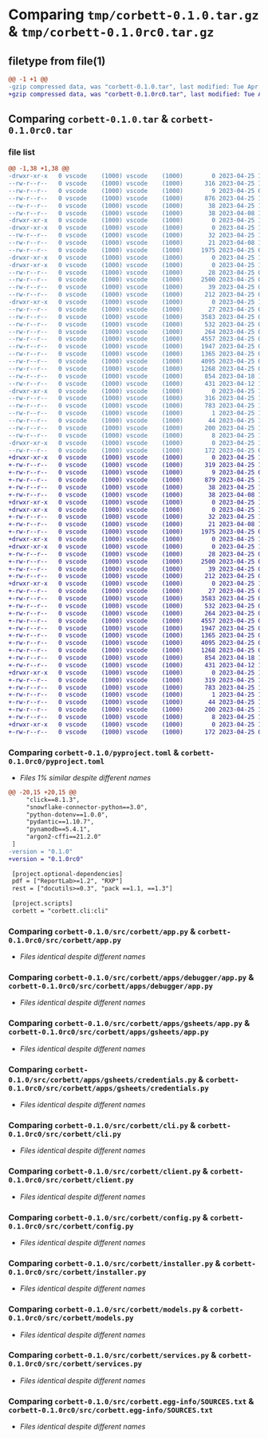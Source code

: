 # Comparing `tmp/corbett-0.1.0.tar.gz` & `tmp/corbett-0.1.0rc0.tar.gz`

## filetype from file(1)

```diff
@@ -1 +1 @@
-gzip compressed data, was "corbett-0.1.0.tar", last modified: Tue Apr 25 11:42:14 2023, max compression
+gzip compressed data, was "corbett-0.1.0rc0.tar", last modified: Tue Apr 25 11:29:26 2023, max compression
```

## Comparing `corbett-0.1.0.tar` & `corbett-0.1.0rc0.tar`

### file list

```diff
@@ -1,38 +1,38 @@
-drwxr-xr-x   0 vscode    (1000) vscode    (1000)        0 2023-04-25 11:42:14.983751 corbett-0.1.0/
--rw-r--r--   0 vscode    (1000) vscode    (1000)      316 2023-04-25 11:42:14.982761 corbett-0.1.0/PKG-INFO
--rw-r--r--   0 vscode    (1000) vscode    (1000)        9 2023-04-25 06:22:47.000000 corbett-0.1.0/README.md
--rw-r--r--   0 vscode    (1000) vscode    (1000)      876 2023-04-25 11:42:02.000000 corbett-0.1.0/pyproject.toml
--rw-r--r--   0 vscode    (1000) vscode    (1000)       38 2023-04-25 11:42:14.984275 corbett-0.1.0/setup.cfg
--rw-r--r--   0 vscode    (1000) vscode    (1000)       38 2023-04-08 19:03:11.000000 corbett-0.1.0/setup.py
-drwxr-xr-x   0 vscode    (1000) vscode    (1000)        0 2023-04-25 11:42:14.802384 corbett-0.1.0/src/
-drwxr-xr-x   0 vscode    (1000) vscode    (1000)        0 2023-04-25 11:42:14.917838 corbett-0.1.0/src/corbett/
--rw-r--r--   0 vscode    (1000) vscode    (1000)       32 2023-04-25 11:18:48.000000 corbett-0.1.0/src/corbett/__init__.py
--rw-r--r--   0 vscode    (1000) vscode    (1000)       21 2023-04-08 19:07:44.000000 corbett-0.1.0/src/corbett/__main__.py
--rw-r--r--   0 vscode    (1000) vscode    (1000)     1975 2023-04-25 07:04:50.000000 corbett-0.1.0/src/corbett/app.py
-drwxr-xr-x   0 vscode    (1000) vscode    (1000)        0 2023-04-25 11:42:14.806822 corbett-0.1.0/src/corbett/apps/
-drwxr-xr-x   0 vscode    (1000) vscode    (1000)        0 2023-04-25 11:42:14.959978 corbett-0.1.0/src/corbett/apps/debugger/
--rw-r--r--   0 vscode    (1000) vscode    (1000)       28 2023-04-25 06:49:39.000000 corbett-0.1.0/src/corbett/apps/debugger/__init__.py
--rw-r--r--   0 vscode    (1000) vscode    (1000)     2500 2023-04-25 06:48:23.000000 corbett-0.1.0/src/corbett/apps/debugger/app.py
--rw-r--r--   0 vscode    (1000) vscode    (1000)       39 2023-04-25 06:47:15.000000 corbett-0.1.0/src/corbett/apps/debugger/credentials.py
--rw-r--r--   0 vscode    (1000) vscode    (1000)      212 2023-04-25 06:47:15.000000 corbett-0.1.0/src/corbett/apps/debugger/handler.py
-drwxr-xr-x   0 vscode    (1000) vscode    (1000)        0 2023-04-25 11:42:14.974491 corbett-0.1.0/src/corbett/apps/gsheets/
--rw-r--r--   0 vscode    (1000) vscode    (1000)       27 2023-04-25 06:49:43.000000 corbett-0.1.0/src/corbett/apps/gsheets/__init__.py
--rw-r--r--   0 vscode    (1000) vscode    (1000)     3583 2023-04-25 06:48:33.000000 corbett-0.1.0/src/corbett/apps/gsheets/app.py
--rw-r--r--   0 vscode    (1000) vscode    (1000)      532 2023-04-25 06:48:40.000000 corbett-0.1.0/src/corbett/apps/gsheets/credentials.py
--rw-r--r--   0 vscode    (1000) vscode    (1000)      264 2023-04-25 06:47:34.000000 corbett-0.1.0/src/corbett/apps/gsheets/handler.py
--rw-r--r--   0 vscode    (1000) vscode    (1000)     4557 2023-04-25 06:56:56.000000 corbett-0.1.0/src/corbett/cli.py
--rw-r--r--   0 vscode    (1000) vscode    (1000)     1947 2023-04-25 06:32:41.000000 corbett-0.1.0/src/corbett/client.py
--rw-r--r--   0 vscode    (1000) vscode    (1000)     1365 2023-04-25 06:55:15.000000 corbett-0.1.0/src/corbett/config.py
--rw-r--r--   0 vscode    (1000) vscode    (1000)     4095 2023-04-25 06:32:41.000000 corbett-0.1.0/src/corbett/installer.py
--rw-r--r--   0 vscode    (1000) vscode    (1000)     1268 2023-04-25 06:32:41.000000 corbett-0.1.0/src/corbett/models.py
--rw-r--r--   0 vscode    (1000) vscode    (1000)      854 2023-04-18 16:48:31.000000 corbett-0.1.0/src/corbett/services.py
--rw-r--r--   0 vscode    (1000) vscode    (1000)      431 2023-04-12 15:25:34.000000 corbett-0.1.0/src/corbett/snowflake.py
-drwxr-xr-x   0 vscode    (1000) vscode    (1000)        0 2023-04-25 11:42:14.943225 corbett-0.1.0/src/corbett.egg-info/
--rw-r--r--   0 vscode    (1000) vscode    (1000)      316 2023-04-25 11:42:14.000000 corbett-0.1.0/src/corbett.egg-info/PKG-INFO
--rw-r--r--   0 vscode    (1000) vscode    (1000)      783 2023-04-25 11:42:14.000000 corbett-0.1.0/src/corbett.egg-info/SOURCES.txt
--rw-r--r--   0 vscode    (1000) vscode    (1000)        1 2023-04-25 11:42:14.000000 corbett-0.1.0/src/corbett.egg-info/dependency_links.txt
--rw-r--r--   0 vscode    (1000) vscode    (1000)       44 2023-04-25 11:42:14.000000 corbett-0.1.0/src/corbett.egg-info/entry_points.txt
--rw-r--r--   0 vscode    (1000) vscode    (1000)      200 2023-04-25 11:42:14.000000 corbett-0.1.0/src/corbett.egg-info/requires.txt
--rw-r--r--   0 vscode    (1000) vscode    (1000)        8 2023-04-25 11:42:14.000000 corbett-0.1.0/src/corbett.egg-info/top_level.txt
-drwxr-xr-x   0 vscode    (1000) vscode    (1000)        0 2023-04-25 11:42:14.979515 corbett-0.1.0/tests/
--rw-r--r--   0 vscode    (1000) vscode    (1000)      172 2023-04-25 06:37:05.000000 corbett-0.1.0/tests/test_cli.py
+drwxr-xr-x   0 vscode    (1000) vscode    (1000)        0 2023-04-25 11:29:26.738337 corbett-0.1.0rc0/
+-rw-r--r--   0 vscode    (1000) vscode    (1000)      319 2023-04-25 11:29:26.737094 corbett-0.1.0rc0/PKG-INFO
+-rw-r--r--   0 vscode    (1000) vscode    (1000)        9 2023-04-25 06:22:47.000000 corbett-0.1.0rc0/README.md
+-rw-r--r--   0 vscode    (1000) vscode    (1000)      879 2023-04-25 11:19:01.000000 corbett-0.1.0rc0/pyproject.toml
+-rw-r--r--   0 vscode    (1000) vscode    (1000)       38 2023-04-25 11:29:26.739015 corbett-0.1.0rc0/setup.cfg
+-rw-r--r--   0 vscode    (1000) vscode    (1000)       38 2023-04-08 19:03:11.000000 corbett-0.1.0rc0/setup.py
+drwxr-xr-x   0 vscode    (1000) vscode    (1000)        0 2023-04-25 11:29:26.600778 corbett-0.1.0rc0/src/
+drwxr-xr-x   0 vscode    (1000) vscode    (1000)        0 2023-04-25 11:29:26.651431 corbett-0.1.0rc0/src/corbett/
+-rw-r--r--   0 vscode    (1000) vscode    (1000)       32 2023-04-25 11:18:48.000000 corbett-0.1.0rc0/src/corbett/__init__.py
+-rw-r--r--   0 vscode    (1000) vscode    (1000)       21 2023-04-08 19:07:44.000000 corbett-0.1.0rc0/src/corbett/__main__.py
+-rw-r--r--   0 vscode    (1000) vscode    (1000)     1975 2023-04-25 07:04:50.000000 corbett-0.1.0rc0/src/corbett/app.py
+drwxr-xr-x   0 vscode    (1000) vscode    (1000)        0 2023-04-25 11:29:26.605159 corbett-0.1.0rc0/src/corbett/apps/
+drwxr-xr-x   0 vscode    (1000) vscode    (1000)        0 2023-04-25 11:29:26.705628 corbett-0.1.0rc0/src/corbett/apps/debugger/
+-rw-r--r--   0 vscode    (1000) vscode    (1000)       28 2023-04-25 06:49:39.000000 corbett-0.1.0rc0/src/corbett/apps/debugger/__init__.py
+-rw-r--r--   0 vscode    (1000) vscode    (1000)     2500 2023-04-25 06:48:23.000000 corbett-0.1.0rc0/src/corbett/apps/debugger/app.py
+-rw-r--r--   0 vscode    (1000) vscode    (1000)       39 2023-04-25 06:47:15.000000 corbett-0.1.0rc0/src/corbett/apps/debugger/credentials.py
+-rw-r--r--   0 vscode    (1000) vscode    (1000)      212 2023-04-25 06:47:15.000000 corbett-0.1.0rc0/src/corbett/apps/debugger/handler.py
+drwxr-xr-x   0 vscode    (1000) vscode    (1000)        0 2023-04-25 11:29:26.729489 corbett-0.1.0rc0/src/corbett/apps/gsheets/
+-rw-r--r--   0 vscode    (1000) vscode    (1000)       27 2023-04-25 06:49:43.000000 corbett-0.1.0rc0/src/corbett/apps/gsheets/__init__.py
+-rw-r--r--   0 vscode    (1000) vscode    (1000)     3583 2023-04-25 06:48:33.000000 corbett-0.1.0rc0/src/corbett/apps/gsheets/app.py
+-rw-r--r--   0 vscode    (1000) vscode    (1000)      532 2023-04-25 06:48:40.000000 corbett-0.1.0rc0/src/corbett/apps/gsheets/credentials.py
+-rw-r--r--   0 vscode    (1000) vscode    (1000)      264 2023-04-25 06:47:34.000000 corbett-0.1.0rc0/src/corbett/apps/gsheets/handler.py
+-rw-r--r--   0 vscode    (1000) vscode    (1000)     4557 2023-04-25 06:56:56.000000 corbett-0.1.0rc0/src/corbett/cli.py
+-rw-r--r--   0 vscode    (1000) vscode    (1000)     1947 2023-04-25 06:32:41.000000 corbett-0.1.0rc0/src/corbett/client.py
+-rw-r--r--   0 vscode    (1000) vscode    (1000)     1365 2023-04-25 06:55:15.000000 corbett-0.1.0rc0/src/corbett/config.py
+-rw-r--r--   0 vscode    (1000) vscode    (1000)     4095 2023-04-25 06:32:41.000000 corbett-0.1.0rc0/src/corbett/installer.py
+-rw-r--r--   0 vscode    (1000) vscode    (1000)     1268 2023-04-25 06:32:41.000000 corbett-0.1.0rc0/src/corbett/models.py
+-rw-r--r--   0 vscode    (1000) vscode    (1000)      854 2023-04-18 16:48:31.000000 corbett-0.1.0rc0/src/corbett/services.py
+-rw-r--r--   0 vscode    (1000) vscode    (1000)      431 2023-04-12 15:25:34.000000 corbett-0.1.0rc0/src/corbett/snowflake.py
+drwxr-xr-x   0 vscode    (1000) vscode    (1000)        0 2023-04-25 11:29:26.687697 corbett-0.1.0rc0/src/corbett.egg-info/
+-rw-r--r--   0 vscode    (1000) vscode    (1000)      319 2023-04-25 11:29:26.000000 corbett-0.1.0rc0/src/corbett.egg-info/PKG-INFO
+-rw-r--r--   0 vscode    (1000) vscode    (1000)      783 2023-04-25 11:29:26.000000 corbett-0.1.0rc0/src/corbett.egg-info/SOURCES.txt
+-rw-r--r--   0 vscode    (1000) vscode    (1000)        1 2023-04-25 11:29:26.000000 corbett-0.1.0rc0/src/corbett.egg-info/dependency_links.txt
+-rw-r--r--   0 vscode    (1000) vscode    (1000)       44 2023-04-25 11:29:26.000000 corbett-0.1.0rc0/src/corbett.egg-info/entry_points.txt
+-rw-r--r--   0 vscode    (1000) vscode    (1000)      200 2023-04-25 11:29:26.000000 corbett-0.1.0rc0/src/corbett.egg-info/requires.txt
+-rw-r--r--   0 vscode    (1000) vscode    (1000)        8 2023-04-25 11:29:26.000000 corbett-0.1.0rc0/src/corbett.egg-info/top_level.txt
+drwxr-xr-x   0 vscode    (1000) vscode    (1000)        0 2023-04-25 11:29:26.734071 corbett-0.1.0rc0/tests/
+-rw-r--r--   0 vscode    (1000) vscode    (1000)      172 2023-04-25 06:37:05.000000 corbett-0.1.0rc0/tests/test_cli.py
```

### Comparing `corbett-0.1.0/pyproject.toml` & `corbett-0.1.0rc0/pyproject.toml`

 * *Files 1% similar despite different names*

```diff
@@ -20,15 +20,15 @@
     "click==8.1.3",
     "snowflake-connector-python==3.0",
     "python-dotenv==1.0.0",
     "pydantic==1.10.7",
     "pynamodb==5.4.1",
     "argon2-cffi==21.2.0"
 ]
-version = "0.1.0"
+version = "0.1.0rc0"
 
 [project.optional-dependencies]
 pdf = ["ReportLab>=1.2", "RXP"]
 rest = ["docutils>=0.3", "pack ==1.1, ==1.3"]
 
 [project.scripts]
 corbett = "corbett.cli:cli"
```

### Comparing `corbett-0.1.0/src/corbett/app.py` & `corbett-0.1.0rc0/src/corbett/app.py`

 * *Files identical despite different names*

### Comparing `corbett-0.1.0/src/corbett/apps/debugger/app.py` & `corbett-0.1.0rc0/src/corbett/apps/debugger/app.py`

 * *Files identical despite different names*

### Comparing `corbett-0.1.0/src/corbett/apps/gsheets/app.py` & `corbett-0.1.0rc0/src/corbett/apps/gsheets/app.py`

 * *Files identical despite different names*

### Comparing `corbett-0.1.0/src/corbett/apps/gsheets/credentials.py` & `corbett-0.1.0rc0/src/corbett/apps/gsheets/credentials.py`

 * *Files identical despite different names*

### Comparing `corbett-0.1.0/src/corbett/cli.py` & `corbett-0.1.0rc0/src/corbett/cli.py`

 * *Files identical despite different names*

### Comparing `corbett-0.1.0/src/corbett/client.py` & `corbett-0.1.0rc0/src/corbett/client.py`

 * *Files identical despite different names*

### Comparing `corbett-0.1.0/src/corbett/config.py` & `corbett-0.1.0rc0/src/corbett/config.py`

 * *Files identical despite different names*

### Comparing `corbett-0.1.0/src/corbett/installer.py` & `corbett-0.1.0rc0/src/corbett/installer.py`

 * *Files identical despite different names*

### Comparing `corbett-0.1.0/src/corbett/models.py` & `corbett-0.1.0rc0/src/corbett/models.py`

 * *Files identical despite different names*

### Comparing `corbett-0.1.0/src/corbett/services.py` & `corbett-0.1.0rc0/src/corbett/services.py`

 * *Files identical despite different names*

### Comparing `corbett-0.1.0/src/corbett.egg-info/SOURCES.txt` & `corbett-0.1.0rc0/src/corbett.egg-info/SOURCES.txt`

 * *Files identical despite different names*

